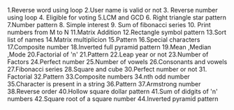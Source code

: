 1.Reverse word using loop
2.User name is valid or not
3. Reverse number using loop
4. Eligible for voting
5.LCM and GCD
6. Right triangle star pattern
7.Number pattern
8. Simple interest
9. Sum of fibonacci series
10. Print numbers from M to N
11.Matrix Addition
12.Rectangle symbol pattern
13.Sort list of names
14.Matrix multiplicion
15.Pattern
16.Special characters
17.Composite number
18.Inverted full pyramid pattern
19.Mean ,Median ,Mode
20.Factorial of 'n'
21.Pattern
22.Leap year or not
23.Number of Factors
24.Perfect number
25.Number of vowels
26.Consonants and vowels
27.Fibonacci series
28.Square and cube
30.Perfect number or not
31. Factorial
32.Pattern
33.Composite numbers
34.nth odd number
35.Character is present in a string
36.Pattern
37.Armstrong number
38.Reverse order
40.Hollow square dollar pattern
41.Sum of didgits of 'n' numbers
42.Square root of a square number
44.Inverted pyramid pattern

